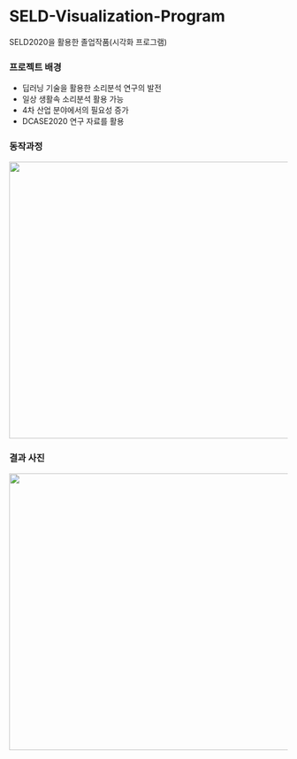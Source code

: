# SELD-Visualization-Program
SELD2020을 활용한 졸업작품(시각화 프로그램)

### 프로젝트 배경
 - 딥러닝 기술을 활용한 소리분석 연구의 발전
 - 일상 생활속 소리분석 활용 가능
 - 4차 산업 분야에서의 필요성 증가
 - DCASE2020 연구 자료를 활용

### 동작과정
<img src="https://user-images.githubusercontent.com/62464515/125753454-cbd6385e-6cc0-4558-a7c7-4579b29dd128.png" width="600" height="500">



### 결과 사진
<img src="https://user-images.githubusercontent.com/62464515/125752073-19b7d911-20cb-42a0-9f3d-5a3d53b5e2b3.png" width="600" height="500">

